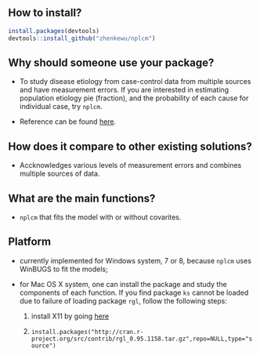 How to install?
--------------
```r
install.packages(devtools)
devtools::install_github("zhenkewu/nplcm")
```

Why should someone use your package?
-------------------------------------

- To study disease etiology from case-control data from multiple sources and have measurement errors. If you are interested in estimating population etiology pie (fraction), and the probability of each cause for individual case, try `nplcm`.

- Reference can be found [here](http://arxiv.org/abs/1411.5774).

How does it compare to other existing solutions?
------------------------------------------------
- Accknowledges various levels of measurement errors and combines multiple sources
of data.

What are the main functions?
-----------------------------
- `nplcm` that fits the model with or without covarites.

Platform
---------
- currently implemented for Windows system, 7 or 8, because `nplcm` uses WinBUGS
  to fit the models;

- for Mac OS X system, one can install the package and study the components of
  each function. If you find package `ks` cannot be loaded due to failure of 
  loading package `rgl`, follow the following steps:
  
    1. install X11 by going [here](http://xquartz.macosforge.org/trac/wiki/X112.7.7)
    
    2. `install.packages("http://cran.r-project.org/src/contrib/rgl_0.95.1158.tar.gz",repo=NULL,type="source")`

